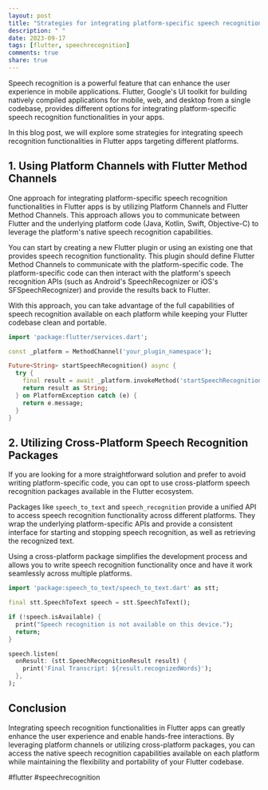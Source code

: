 ```yaml
---
layout: post
title: "Strategies for integrating platform-specific speech recognition functionalities in Flutter apps."
description: " "
date: 2023-09-17
tags: [flutter, speechrecognition]
comments: true
share: true
---
```


Speech recognition is a powerful feature that can enhance the user experience in mobile applications. Flutter, Google's UI toolkit for building natively compiled applications for mobile, web, and desktop from a single codebase, provides different options for integrating platform-specific speech recognition functionalities in your apps.

In this blog post, we will explore some strategies for integrating speech recognition functionalities in Flutter apps targeting different platforms.

## 1. Using Platform Channels with Flutter Method Channels

One approach for integrating platform-specific speech recognition functionalities in Flutter apps is by utilizing Platform Channels and Flutter Method Channels. This approach allows you to communicate between Flutter and the underlying platform code (Java, Kotlin, Swift, Objective-C) to leverage the platform's native speech recognition capabilities.

You can start by creating a new Flutter plugin or using an existing one that provides speech recognition functionality. This plugin should define Flutter Method Channels to communicate with the platform-specific code. The platform-specific code can then interact with the platform's speech recognition APIs (such as Android's SpeechRecognizer or iOS's SFSpeechRecognizer) and provide the results back to Flutter.

With this approach, you can take advantage of the full capabilities of speech recognition available on each platform while keeping your Flutter codebase clean and portable.

```dart
import 'package:flutter/services.dart';

const _platform = MethodChannel('your_plugin_namespace');

Future<String> startSpeechRecognition() async {
  try {
    final result = await _platform.invokeMethod('startSpeechRecognition');
    return result as String;
  } on PlatformException catch (e) {
    return e.message;
  }
}

```

## 2. Utilizing Cross-Platform Speech Recognition Packages

If you are looking for a more straightforward solution and prefer to avoid writing platform-specific code, you can opt to use cross-platform speech recognition packages available in the Flutter ecosystem.

Packages like `speech_to_text` and `speech_recognition` provide a unified API to access speech recognition functionality across different platforms. They wrap the underlying platform-specific APIs and provide a consistent interface for starting and stopping speech recognition, as well as retrieving the recognized text.

Using a cross-platform package simplifies the development process and allows you to write speech recognition functionality once and have it work seamlessly across multiple platforms.

```dart
import 'package:speech_to_text/speech_to_text.dart' as stt;

final stt.SpeechToText speech = stt.SpeechToText();

if (!speech.isAvailable) {
  print("Speech recognition is not available on this device.");
  return;
}

speech.listen(
  onResult: (stt.SpeechRecognitionResult result) {
    print('Final Transcript: ${result.recognizedWords}');
  },
);

```

## Conclusion

Integrating speech recognition functionalities in Flutter apps can greatly enhance the user experience and enable hands-free interactions. By leveraging platform channels or utilizing cross-platform packages, you can access the native speech recognition capabilities available on each platform while maintaining the flexibility and portability of your Flutter codebase.

#flutter #speechrecognition